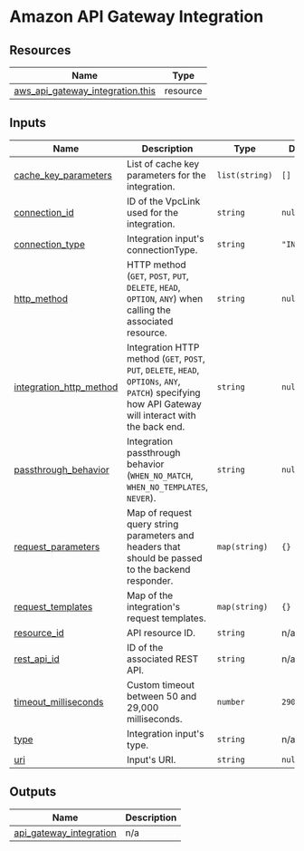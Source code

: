 # Amazon API Gateway Integration

## Resources

| Name | Type |
|------|------|
| [aws_api_gateway_integration.this](https://registry.terraform.io/providers/hashicorp/aws/latest/docs/resources/api_gateway_integration) | resource |

## Inputs

| Name | Description | Type | Default | Required |
|------|-------------|------|---------|:--------:|
| <a name="input_cache_key_parameters"></a> [cache\_key\_parameters](#input\_cache\_key\_parameters) | List of cache key parameters for the integration. | `list(string)` | `[]` | no |
| <a name="input_connection_id"></a> [connection\_id](#input\_connection\_id) | ID of the VpcLink used for the integration. | `string` | `null` | no |
| <a name="input_connection_type"></a> [connection\_type](#input\_connection\_type) | Integration input's connectionType. | `string` | `"INTERNET"` | no |
| <a name="input_http_method"></a> [http\_method](#input\_http\_method) | HTTP method (`GET`, `POST`, `PUT`, `DELETE`, `HEAD`, `OPTION`, `ANY`) when calling the associated resource. | `string` | `null` | no |
| <a name="input_integration_http_method"></a> [integration\_http\_method](#input\_integration\_http\_method) | Integration HTTP method (`GET`, `POST`, `PUT`, `DELETE`, `HEAD`, `OPTIONs`, `ANY`, `PATCH`) specifying how API Gateway will interact with the back end. | `string` | `null` | no |
| <a name="input_passthrough_behavior"></a> [passthrough\_behavior](#input\_passthrough\_behavior) | Integration passthrough behavior (`WHEN_NO_MATCH`, `WHEN_NO_TEMPLATES`, `NEVER`). | `string` | `null` | no |
| <a name="input_request_parameters"></a> [request\_parameters](#input\_request\_parameters) | Map of request query string parameters and headers that should be passed to the backend responder. | `map(string)` | `{}` | no |
| <a name="input_request_templates"></a> [request\_templates](#input\_request\_templates) | Map of the integration's request templates. | `map(string)` | `{}` | no |
| <a name="input_resource_id"></a> [resource\_id](#input\_resource\_id) | API resource ID. | `string` | n/a | yes |
| <a name="input_rest_api_id"></a> [rest\_api\_id](#input\_rest\_api\_id) | ID of the associated REST API. | `string` | n/a | yes |
| <a name="input_timeout_milliseconds"></a> [timeout\_milliseconds](#input\_timeout\_milliseconds) | Custom timeout between 50 and 29,000 milliseconds. | `number` | `29000` | no |
| <a name="input_type"></a> [type](#input\_type) | Integration input's type. | `string` | n/a | yes |
| <a name="input_uri"></a> [uri](#input\_uri) | Input's URI. | `string` | `null` | no |

## Outputs

| Name | Description |
|------|-------------|
| <a name="output_api_gateway_integration"></a> [api\_gateway\_integration](#output\_api\_gateway\_integration) | n/a |
